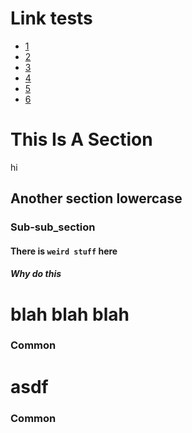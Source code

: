# Link tests

* [1](x.md)
* [2](./x.md)
* [3](../README.md)
* [4](../unixexec/README.md)
* [5](/unixexec/README.md)
* [6](unixexec/README.md)

# This Is A Section

hi

## Another section lowercase

### Sub-sub_section

#### There is `weird stuff` here

##### Why **do** this

blah blah blah
==============

### Common

asdf
====

### Common
